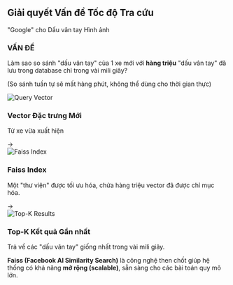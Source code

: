 <!--
  Slide này sử dụng phép ẩn dụ mạnh mẽ và một sơ đồ đơn giản để giải thích Faiss.
  - Bố cục tập trung vào một sơ đồ 3 bước: Vector mới -> Faiss Index -> Kết quả.
  - Hiệu ứng động sẽ xây dựng sơ đồ này từng bước.
-->
<section 
  data-background-image="/images/backgrounds/agenda-bg.png" 
  data-background-opacity="1"
  class="h-full"
>
  <div class="w-full h-full flex flex-col justify-center items-center">
    <h2 class="text-7xl font-extrabold mb-4 text-center text-tech-highlight drop-shadow-lg">Giải quyết Vấn đề Tốc độ Tra cứu</h2>
    <p class="text-4xl text-blue-400 mb-16 text-center font-bold drop-shadow-md">"Google" cho Dấu vân tay Hình ảnh</p>
    <div class="w-full max-w-9xl mx-auto flex flex-col items-center">
      <!-- VẤN ĐỀ -->
      <div class="fragment bg-gradient-to-r from-red-900 via-red-800 to-red-700/80 border-l-4 border-yellow-400 text-white p-6 rounded-r-xl w-2/3 text-center mb-16 shadow-xl" data-fragment-index="1">
        <h3 class="font-extrabold text-3xl mb-2 text-yellow-300 drop-shadow">VẤN ĐỀ</h3>
        <p class="text-2xl font-semibold">Làm sao so sánh "dấu vân tay" của 1 xe mới với <strong class="!text-yellow-300">hàng triệu</strong> "dấu vân tay" đã lưu trong database chỉ trong vài mili giây?</p>
        <p class="text-xl text-gray-100 italic mt-2">(So sánh tuần tự sẽ mất hàng phút, không thể dùng cho thời gian thực)</p>
      </div>
      <!-- SƠ ĐỒ GIẢI PHÁP VỚI FAISS -->
      <div class="w-full flex items-center justify-around">
        <!-- 1. Vector mới (Query) -->
        <div class="fragment text-center w-1/4" data-fragment-index="2">
          <img src="images/icons/icon-vector.png" class="h-32 w-32 mx-auto drop-shadow-lg" alt="Query Vector"/>
          <h3 class="!text-3xl mt-4 text-white font-bold drop-shadow">Vector Đặc trưng Mới</h3>
          <p class="text-xl text-white">Từ xe vừa xuất hiện</p>
        </div>
        <!-- Mũi tên -->
        <div class="fragment text-8xl text-yellow-400 drop-shadow-lg" data-fragment-index="3">&rarr;</div>
        <!-- 2. Faiss Index -->
        <div class="fragment text-center w-1/3" data-fragment-index="4">
          <img src="images/logos/faiss-logo-box.png" class="h-48 w-auto mx-auto drop-shadow-xl" alt="Faiss Index"/>
          <h3 class="!text-3xl mt-4 text-white font-bold drop-shadow">Faiss Index</h3>
          <p class="text-xl text-white">Một "thư viện" được tối ưu hóa, chứa hàng triệu vector đã được chỉ mục hóa.</p>
        </div>
        <!-- Mũi tên -->
        <div class="fragment text-8xl text-yellow-400 drop-shadow-lg" data-fragment-index="5">&rarr;</div>
        <!-- 3. Kết quả -->
        <div class="fragment text-center w-1/4" data-fragment-index="6">
          <img src="images/icons/icon-top-k.png" class="h-32 w-32 mx-auto drop-shadow-lg" alt="Top-K Results"/>
          <h3 class="!text-3xl mt-4 text-white font-bold drop-shadow">Top-K Kết quả Gần nhất</h3>
          <p class="text-xl text-white">Trả về các "dấu vân tay" giống nhất trong vài mili giây.</p>
        </div>
      </div>
      <p class="fragment text-3xl italic text-white mt-16 w-2/3 text-center drop-shadow" data-fragment-index="7">
        <strong class="text-white">Faiss (Facebook AI Similarity Search)</strong> là công nghệ then chốt giúp hệ thống có khả năng <strong class="!text-yellow-300">mở rộng (scalable)</strong>, sẵn sàng cho các bài toán quy mô lớn.
      </p>
    </div>
  </div>
</section>
